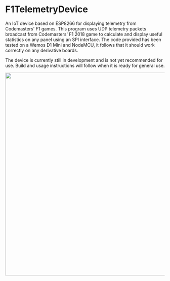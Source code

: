 # F1TelemetryDevice
An IoT device based on ESP8266 for displaying telemetry from Codemasters' F1 games. This program uses UDP telemetry packets broadcast from Codemasters' F1 2018 game to calculate and display useful statistics on any panel using an SPI interface. The code provided has been tested on a Wemos D1 Mini and NodeMCU, it follows that it should work correctly on any derivative boards.

The device is currently still in development and is not yet recommended for use. Build and usage instructions will follow when it is ready for general use.

<img src="https://thumbs.gfycat.com/PlainPaleBullmastiff-small.gif" width='640'>
